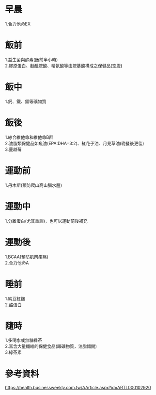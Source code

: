 # 早晨
1.合力他命EX   

# 飯前  
1.益生菌與酵素(飯前半小時)  
2.膠原蛋白、麩醯胺酸、精氨酸等由胺基酸構成之保健品(空腹)  

# 飯中  
1.鈣、鐵、鎂等礦物質  

# 飯後  
1.綜合維他命和維他命B群  
2.油脂類保健品如魚油(EPA:DHA=3:2)、紅花子油、月見草油(晚餐後更佳)  
3.蔓越莓  

# 運動前  
1.丹木斯(預防爬山高山腦水腫)  

# 運動中  
1.分離蛋白(尤其重訓)，也可以運動前後補充  

# 運動後  
1.BCAA(預防肌肉痠痛)  
2.合力他命A  

# 睡前  
1.納豆紅麴  
2.酪蛋白  

# 隨時  
1.多喝水或無糖綠茶  
2.富含大量纖維的保健食品(跟礦物質，油脂錯開)  
3.綠茶素  


# 參考資料  
https://health.businessweekly.com.tw/AArticle.aspx?id=ARTL000102920  
